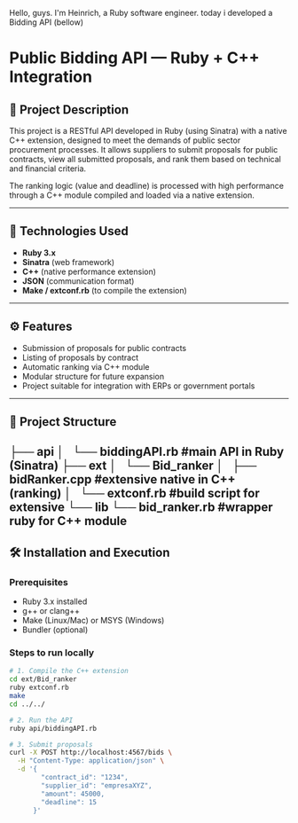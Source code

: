 Hello, guys. I'm Heinrich, a Ruby software engineer. 
today i developed a Bidding API (bellow) 

# Public Bidding API — Ruby + C++ Integration

## 📌 Project Description

This project is a RESTful API developed in Ruby (using Sinatra) with a native C++ extension, designed to meet the demands of public sector procurement processes. 
It allows suppliers to submit proposals for public contracts, view all submitted proposals, and rank them based on technical and financial criteria.

The ranking logic (value and deadline) is processed with high performance through a C++ module compiled and loaded via a native extension.

---

## 🚀 Technologies Used

- **Ruby 3.x**
- **Sinatra** (web framework)
- **C++** (native performance extension)
- **JSON** (communication format)
- **Make / extconf.rb** (to compile the extension)

---

## ⚙️ Features

- Submission of proposals for public contracts
- Listing of proposals by contract
- Automatic ranking via C++ module
- Modular structure for future expansion
- Project suitable for integration with ERPs or government portals

---
## 📂 Project Structure

├── api
│   └── biddingAPI.rb #main API in Ruby (Sinatra)
├── ext
│   └── Bid_ranker
│       ├── bidRanker.cpp #extensive native in C++ (ranking)
│       └── extconf.rb #build script for extensive 
└── lib
    └── bid_ranker.rb #wrapper ruby for C++ module
 ---

## 🛠️ Installation and Execution

### Prerequisites

- Ruby 3.x installed
- g++ or clang++
- Make (Linux/Mac) or MSYS (Windows)
- Bundler (optional)

### Steps to run locally

```bash
# 1. Compile the C++ extension
cd ext/Bid_ranker
ruby extconf.rb
make
cd ../../

# 2. Run the API
ruby api/biddingAPI.rb

# 3. Submit proposals
curl -X POST http://localhost:4567/bids \
  -H "Content-Type: application/json" \
  -d '{
        "contract_id": "1234",
        "supplier_id": "empresaXYZ",
        "amount": 45000,
        "deadline": 15
      }'

